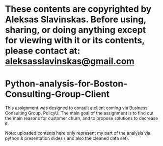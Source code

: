 # These contents are copyrighted by Aleksas Slavinskas. Before using, sharing, or doing anything except for viewing with it or its contents, please contact at: aleksasslavinskas@gmail.com

# Python-analysis-for-Boston-Consulting-Group-Client
This assignment was designed to consult a client coming via Business Consulting Group, PolicyU. The main goal of the assignment is to find out the main reasons for customer churn, and to propose solutions to decrease it.

Note: uploaded contents here only represent my part of the analysis via python & presentation slides ( and also the cleaned data set).
